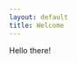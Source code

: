 ```yaml
---
layout: default
title: Welcome
---
```


<link rel="stylesheet" type="text/css"  href="/keiths-site/css/main.css">

Hello there!
